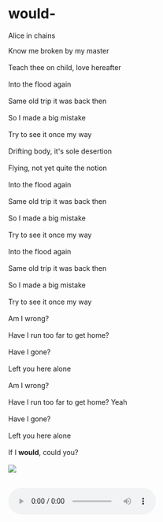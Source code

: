 # would-
Alice in chains
<!DOCTYPE html>
<html>

<head>
  <meta charset="utf-8">
  <meta name="viewport" content="width=device-width">
  <title>would?</title>
  <link href="style.css" rel="stylesheet" type="text/css" />
</head>

<body>
  Know me broken by my master<br></br>
Teach thee on child, love hereafter<br></br>
Into the flood again<br></br>
Same old trip it was back then<br></br>
So I made a big mistake<br></br>
Try to see it once my way<br></br>
Drifting body, it's sole desertion<br></br>
Flying, not yet quite the notion<br></br>
Into the flood again<br></br>
Same old trip it was back then<br></br>
So I made a big mistake<br></br>
Try to see it once my way<br></br>
Into the flood again<br></br>
Same old trip it was back then<br></br>
So I made a big mistake<br></br>
Try to see it once my way<br></br>
Am I wrong?<br></br>
Have I run too far to get home?<br></br>
Have I gone?<br></br>
Left you here alone<br></br>
Am I wrong?<br></br>
Have I run too far to get home? Yeah<br></br>
Have I gone?<br></br>
Left you here alone<br></br>
If I <b>would</b>, could you?<br></br>
  <img src="[alice in chains.png](https://www.seekpng.com/png/full/146-1469042_chains-vector-logo-alice-in-chains-burt.png)"><br></br>
  
  <audio src="Alice In Chains - Would (Official HD Video).mp4" controls></audio>
  
  <script src="script.js"></script>

</body>

</html>
